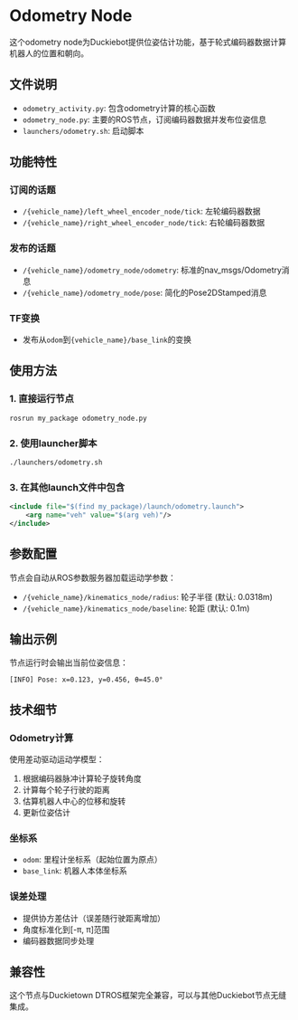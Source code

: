 # Odometry Node

这个odometry node为Duckiebot提供位姿估计功能，基于轮式编码器数据计算机器人的位置和朝向。

## 文件说明

- `odometry_activity.py`: 包含odometry计算的核心函数
- `odometry_node.py`: 主要的ROS节点，订阅编码器数据并发布位姿信息
- `launchers/odometry.sh`: 启动脚本

## 功能特性

### 订阅的话题
- `/{vehicle_name}/left_wheel_encoder_node/tick`: 左轮编码器数据
- `/{vehicle_name}/right_wheel_encoder_node/tick`: 右轮编码器数据

### 发布的话题
- `/{vehicle_name}/odometry_node/odometry`: 标准的nav_msgs/Odometry消息
- `/{vehicle_name}/odometry_node/pose`: 简化的Pose2DStamped消息

### TF变换
- 发布从`odom`到`{vehicle_name}/base_link`的变换

## 使用方法

### 1. 直接运行节点
```bash
rosrun my_package odometry_node.py
```

### 2. 使用launcher脚本
```bash
./launchers/odometry.sh
```

### 3. 在其他launch文件中包含
```xml
<include file="$(find my_package)/launch/odometry.launch">
    <arg name="veh" value="$(arg veh)"/>
</include>
```

## 参数配置

节点会自动从ROS参数服务器加载运动学参数：
- `/{vehicle_name}/kinematics_node/radius`: 轮子半径 (默认: 0.0318m)
- `/{vehicle_name}/kinematics_node/baseline`: 轮距 (默认: 0.1m)

## 输出示例

节点运行时会输出当前位姿信息：
```
[INFO] Pose: x=0.123, y=0.456, θ=45.0°
```

## 技术细节

### Odometry计算
使用差动驱动运动学模型：
1. 根据编码器脉冲计算轮子旋转角度
2. 计算每个轮子行驶的距离
3. 估算机器人中心的位移和旋转
4. 更新位姿估计

### 坐标系
- `odom`: 里程计坐标系（起始位置为原点）
- `base_link`: 机器人本体坐标系

### 误差处理
- 提供协方差估计（误差随行驶距离增加）
- 角度标准化到[-π, π]范围
- 编码器数据同步处理

## 兼容性

这个节点与Duckietown DTROS框架完全兼容，可以与其他Duckiebot节点无缝集成。
